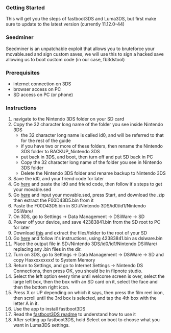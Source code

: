 ### Getting Started
This will get you the steps of fastboot3DS and Luma3DS, but first make sure to update to the latest version (currently 11.12.0-44)

### Seedminer
Seedminer is an unpatchable exploit that allows you to bruteforce your movable.sed and sign custom saves, we will use this to sign a hacked save allowing us to boot custom code (in our case, fb3dstool)

### Prerequisites
 - internet connection on 3DS
 - browser access on PC
 - SD access on PC (or phone)
 
### Instructions
 1. navigate to the Nintendo 3DS folder on your SD card
 2. Copy the 32 character long name of the folder you see inside Nintendo 3DS
    - the 32 character long name is called id0, and will be referred to that for the rest of the guide
    - if you have two or more of these folders, then rename the Nintendo 3DS folder to BACKUP_Nintendo 3DS
    - put back in 3DS, and boot, then turn off and put SD back in PC
    - Copy the 32 character long name of the folder you see in Nintendo 3DS folder
    - Delete the Nintendo 3DS folder and rename backup to Nintendo 3DS
 3. Save the id0, and your friend code for later
 4. Go [here](https://bruteforcemovable.com/) and paste the id0 and friend code, then follow it's steps to get your movable.sed
 5. Go [here](https://bb3.bruteforcemovable.com/) and input your movable.sed, press Start, and download the .zip then extract the F00D43D5.bin from it
 6. Paste the F00D43D5.bin in SD:/Nintendo 3DS/id0/id1/Nintendo DSiWare/
 7. On 3DS, go to Settings -> Data Management -> DSiWare -> SD
 8. Power off your device, and save 42383841.bin from the SD root to PC for later
 9. Download [this](https://github.com/Multimegamander/3DS-Guide/CFWPack.zip) and extract the files/folder to the root of your SD
 10. Go [here](https://fredtool.bruteforcemovable.com/) and follow it's instructions, using 42383841.bin as dsiware.bin
 11. Place the output file in SD:/Nintendo 3DS/id0/id1/Nintendo DSiWare/ replacing any .bin files in the dir.
 12. Turn on 3DS, go to Settings -> Data Management -> DSiWare -> SD and copy Haxxxxxxxxx! to System Memory
 13. Return to Settings, and go to Internet Settings -> Nintendo DS Connections, then press OK, you should be in flipnote studio.
 14. Select the left option every time until welcome screen is over, select the large left box, then the box with an SD card on it, select the face and then the bottom right icon.
 15. Press X or UP depending on which it says, then press the film reel icon, then scroll until the 3rd box is selected, and tap the 4th box with the letter A in it.
 16. Use the app to install fastboot3DS
 17. Read the [fastboot3DS readme](https://github.com/derrekr/fastboot3DS/blob/master/README.md) to understand how to use it
 18. After setting up fastboot3DS, hold Select on boot to choose what you want in Luma3DS settings.
